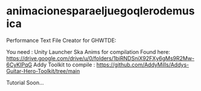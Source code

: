# animacionesparaeljuegoqlerodemusica
Performance Text File Creator for GHWTDE:

You need :
Unity Launcher
Ska Anims for compilation Found here: https://drive.google.com/drive/u/0/folders/1biRNDSniX92FXy6gMs9R2Mw-6CyKIPqG
Addy Toolkit to compile : https://github.com/AddyMills/Addys-Guitar-Hero-Toolkit/tree/main

Tutorial Soon...

